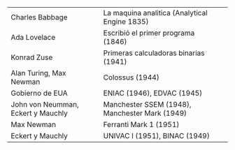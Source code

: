 
|                                    |                                                |     |
| ---------------------------------- | ---------------------------------------------- | --- |
| Charles Babbage                    | La maquina analitica (Analytical Engine 1835)  |     |
| Ada Lovelace                       | Escribió el primer programa (1846)             |     |
| Konrad Zuse                        | Primeras calculadoras binarias (1941)          |     |
| Alan Turing, Max Newman            | Colossus (1944)                                |     |
| Gobierno de EUA                    | ENIAC (1946), EDVAC (1945)                     |     |
| John von Neumman, Eckert y Mauchly | Manchester SSEM (1948), Manchester Mark (1949) |     |
| Max Newman                         | Ferranti Mark 1 (1951)                         |     |
| Eckert y Mauchly                   | UNIVAC I (1951), BINAC (1949)                  |     |
